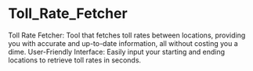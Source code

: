 # Toll_Rate_Fetcher
Toll Rate Fetcher:  Tool that fetches toll rates between locations, providing you with accurate and up-to-date information, all without costing you a dime. User-Friendly Interface: Easily input your starting and ending locations to retrieve toll rates in seconds. 
